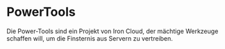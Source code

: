 # PowerTools

Die Power-Tools sind ein Projekt von Iron Cloud, der mächtige Werkzeuge schaffen will, um die Finsternis aus Servern zu vertreiben. 
